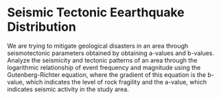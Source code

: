# Seismic Tectonic Eearthquake Distribution

We are trying to mitigate geological disasters in an area through seismotectonic parameters obtained by obtaining a-values and b-values. Analyze the seismicity and tectonic patterns of an area through the logarithmic relationship of event frequency and magnitude using the Gutenberg-Richter equation, where the gradient of this equation is the b-value, which indicates the level of rock fragility and the a-value, which indicates seismic activity in the study area.